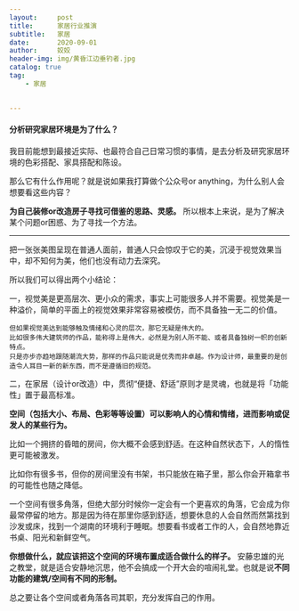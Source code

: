 ```yaml
---
layout:     post
title:      家居行业推演
subtitle:   家居
date:       2020-09-01
author:     姣姣
header-img: img/黄昏江边垂钓者.jpg
catalog: true
tag:
    - 家居
     

---
```

#### 分析研究家居环境是为了什么？

我目前能想到最接近实际、也最符合自己日常习惯的事情，是去分析及研究家居环境的色彩搭配、家具搭配和陈设。

那么它有什么作用呢？就是说如果我打算做个公众号or anything，为什么别人会想要看这些内容？

**为自己装修or改造房子寻找可借鉴的思路、灵感。** 所以根本上来说，是为了解决某个问题or困惑、为了寻找一个方法。

---

把一张张美图呈现在普通人面前，普通人只会惊叹于它的美，沉浸于视觉效果当中，却不知何为美，他们也没有动力去深究。

所以我们可以得出两个小结论：

一，视觉美是更高层次、更小众的需求，事实上可能很多人并不需要。视觉美是一种溢价，简单的平面上的视觉效果非常容易被模仿，而不具备独一无二的价值。

```
但如果视觉美达到能够触及情绪和心灵的层次，那它无疑是伟大的。
比如很多伟大建筑师的作品，能称得上是伟大，必然是为别人所不能、或者具备独树一帜的创新特点。
只是亦步亦趋地跟随潮流大势，那样的作品只能说是优秀而非卓越。作为设计师，最重要的是创造令人耳目一新的新东西，而不是遵循旧的规范。

```

二，在家居（设计or改造）中，贯彻“便捷、舒适”原则才是灵魂，也就是将「功能性」置于最高标准。

**空间（包括大小、布局、色彩等等设置）可以影响人的心情和情绪，进而影响或促发人的某些行为。**

比如一个拥挤的昏暗的房间，你大概不会感到舒适。在这种自然状态下，人的惰性更可能被激发。

比如你有很多书，但你的房间里没有书架，书只能放在箱子里，那么你会开箱拿书的可能性也随之降低。

一个空间有很多角落，但绝大部分时候你一定会有一个更喜欢的角落，它会成为你最常停留的地方。那是因为待在那里你感到舒适，想要休息的人会自然而然第找到沙发或床，找到一个湖南的环境利于睡眠。想要看书或者工作的人，会自然地靠近书桌、阳光和新鲜空气。

**你想做什么，就应该把这个空间的环境布置成适合做什么的样子。** 安藤忠雄的光之教堂，就是适合安静地沉思，他不会搞成一个开大会的喧闹礼堂。也就是说**不同功能的建筑/空间有不同的形制。**

总之要让各个空间或者角落各司其职，充分发挥自己的作用。




